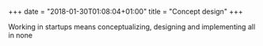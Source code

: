 +++
date = "2018-01-30T01:08:04+01:00"
title = "Concept design"
+++

Working in startups means conceptualizing, designing and implementing all in none

<!--more-->
